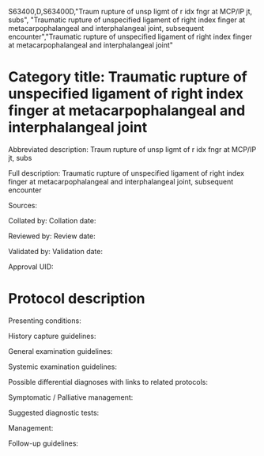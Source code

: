 S63400,D,S63400D,"Traum rupture of unsp ligmt of r idx fngr at MCP/IP jt, subs", "Traumatic rupture of unspecified ligament of right index finger at metacarpophalangeal and interphalangeal joint, subsequent encounter","Traumatic rupture of unspecified ligament of right index finger at metacarpophalangeal and interphalangeal joint"
# Category title: Traumatic rupture of unspecified ligament of right index finger at metacarpophalangeal and interphalangeal joint

Abbreviated description: Traum rupture of unsp ligmt of r idx fngr at MCP/IP jt, subs

Full description: Traumatic rupture of unspecified ligament of right index finger at metacarpophalangeal and interphalangeal joint, subsequent encounter

Sources:

Collated by:
Collation date:

Reviewed by:
Review date:

Validated by:
Validation date:

Approval UID:

# Protocol description

Presenting conditions:

History capture guidelines:

General examination guidelines:

Systemic examination guidelines:

Possible differential diagnoses with links to related protocols:

Symptomatic / Palliative management:

Suggested diagnostic tests:

Management:

Follow-up guidelines:
